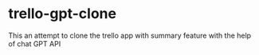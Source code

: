 # trello-gpt-clone
This an attempt to clone the trello app with summary feature with the help of chat GPT API
